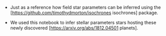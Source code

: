 * Just as a reference how field star parameters can be inferred using the [https://github.com/timothydmorton/isochrones isochrones] package.

* We used this notebook to infer stellar parameters stars hosting these newly discovered [https://arxiv.org/abs/1812.04501 planets].
